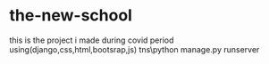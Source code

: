 # the-new-school
this is the project i made during covid period using(django,css,html,bootsrap,js)
tns\python manage.py runserver 
